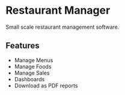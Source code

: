 # Restaurant Manager

Small scale restaurant management software.


## Features

- Manage Menus
- Manage Foods
- Manage Sales
- Dashboards
- Download as PDF reports


